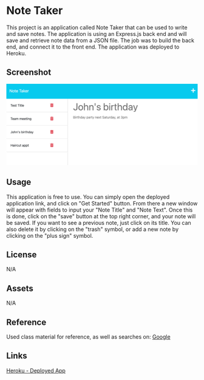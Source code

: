 # Note Taker

This project is an application called Note Taker that can be used to write and save notes. The application is using an Express.js back end and will save and retrieve note data from a JSON file. The job was to build the back end, and connect it to the front end. The application was deployed to Heroku.

## Screenshot
![Screenshot](./Screenshot%202023-07-27%20at%2012.37.12%20PM.png)

## Usage
This application is free to use. You can simply open the deployed application link, and click on "Get Started" button. From there a new window will appear with fields to input your "Note Title" and "Note Text". Once this is done, click on the "save" button at the top right corner, and your note will be saved. If you want to see a previous note, just click on its title. You can also delete it by clicking on the "trash" symbol, or add a new note by clicking on the "plus sign" symbol.

## License
N/A

## Assets
N/A

## Reference
Used class material for reference, as well as searches on: [Google](https://google.com)

## Links
[Heroku - Deployed App](https://dianabee16-note-taker-28ccdecea5ee.herokuapp.com/)
